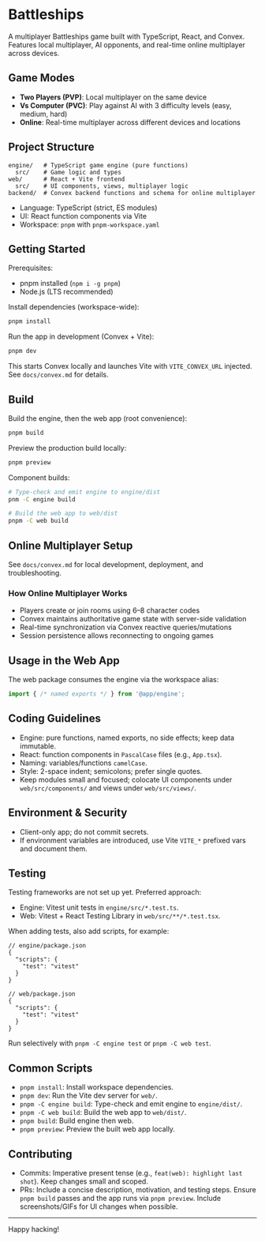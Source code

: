 # Battleships

A multiplayer Battleships game built with TypeScript, React, and Convex. Features local multiplayer, AI opponents, and real-time online multiplayer across devices.

## Game Modes

- **Two Players (PVP)**: Local multiplayer on the same device
- **Vs Computer (PVC)**: Play against AI with 3 difficulty levels (easy, medium, hard)
- **Online**: Real-time multiplayer across different devices and locations

## Project Structure

```
engine/   # TypeScript game engine (pure functions)
  src/    # Game logic and types
web/      # React + Vite frontend
  src/    # UI components, views, multiplayer logic
backend/  # Convex backend functions and schema for online multiplayer
```

- Language: TypeScript (strict, ES modules)
- UI: React function components via Vite
- Workspace: `pnpm` with `pnpm-workspace.yaml`

## Getting Started

Prerequisites:

- pnpm installed (`npm i -g pnpm`)
- Node.js (LTS recommended)

Install dependencies (workspace-wide):

```bash
pnpm install
```

Run the app in development (Convex + Vite):

```bash
pnpm dev
```

This starts Convex locally and launches Vite with `VITE_CONVEX_URL` injected. See `docs/convex.md` for details.

## Build

Build the engine, then the web app (root convenience):

```bash
pnpm build
```

Preview the production build locally:

```bash
pnpm preview
```

Component builds:

```bash
# Type-check and emit engine to engine/dist
pnm -C engine build

# Build the web app to web/dist
pnpm -C web build
```

## Online Multiplayer Setup

See `docs/convex.md` for local development, deployment, and troubleshooting.

### How Online Multiplayer Works

- Players create or join rooms using 6–8 character codes
- Convex maintains authoritative game state with server-side validation
- Real-time synchronization via Convex reactive queries/mutations
- Session persistence allows reconnecting to ongoing games

## Usage in the Web App

The web package consumes the engine via the workspace alias:

```ts
import { /* named exports */ } from '@app/engine';
```

## Coding Guidelines

- Engine: pure functions, named exports, no side effects; keep data immutable.
- React: function components in `PascalCase` files (e.g., `App.tsx`).
- Naming: variables/functions `camelCase`.
- Style: 2-space indent; semicolons; prefer single quotes.
- Keep modules small and focused; colocate UI components under `web/src/components/` and views under `web/src/views/`.

## Environment & Security

- Client-only app; do not commit secrets.
- If environment variables are introduced, use Vite `VITE_*` prefixed vars and document them.

## Testing

Testing frameworks are not set up yet. Preferred approach:

- Engine: Vitest unit tests in `engine/src/*.test.ts`.
- Web: Vitest + React Testing Library in `web/src/**/*.test.tsx`.

When adding tests, also add scripts, for example:

```jsonc
// engine/package.json
{
  "scripts": {
    "test": "vitest"
  }
}

// web/package.json
{
  "scripts": {
    "test": "vitest"
  }
}
```

Run selectively with `pnpm -C engine test` or `pnpm -C web test`.

## Common Scripts

- `pnpm install`: Install workspace dependencies.
- `pnpm dev`: Run the Vite dev server for `web/`.
- `pnpm -C engine build`: Type-check and emit engine to `engine/dist/`.
- `pnpm -C web build`: Build the web app to `web/dist/`.
- `pnpm build`: Build engine then web.
- `pnpm preview`: Preview the built web app locally.

## Contributing

- Commits: Imperative present tense (e.g., `feat(web): highlight last shot`). Keep changes small and scoped.
- PRs: Include a concise description, motivation, and testing steps. Ensure `pnpm build` passes and the app runs via `pnpm preview`. Include screenshots/GIFs for UI changes when possible.

---

Happy hacking!
